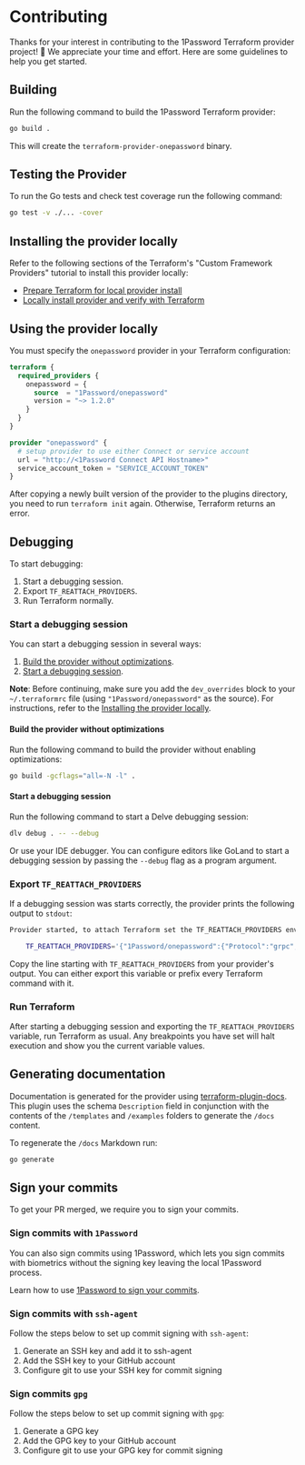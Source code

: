 # Contributing

Thanks for your interest in contributing to the 1Password Terraform provider project! 🙌 We appreciate your time and effort. Here are some guidelines to help you get started.

## Building

Run the following command to build the 1Password Terraform provider:

```sh
go build .
```

This will create the `terraform-provider-onepassword` binary.

## Testing the Provider

To run the Go tests and check test coverage run the following command:

```sh
go test -v ./... -cover
```

## Installing the provider locally

Refer to the following sections of the Terraform's "Custom Framework Providers" tutorial to install this provider locally:

- [Prepare Terraform for local provider install](https://developer.hashicorp.com/terraform/tutorials/providers-plugin-framework/providers-plugin-framework-provider#prepare-terraform-for-local-provider-install)
- [Locally install provider and verify with Terraform](https://developer.hashicorp.com/terraform/tutorials/providers-plugin-framework/providers-plugin-framework-provider#locally-install-provider-and-verify-with-terraform)

## Using the provider locally

You must specify the `onepassword` provider in your Terraform configuration:

```tf
terraform {
  required_providers {
    onepassword = {
      source  = "1Password/onepassword"
      version = "~> 1.2.0"
    }
  }
}

provider "onepassword" {
  # setup provider to use either Connect or service account
  url = "http://<1Password Connect API Hostname>"
  service_account_token = "SERVICE_ACCOUNT_TOKEN"
}
```

After copying a newly built version of the provider to the plugins directory, you need to run `terraform init` again. Otherwise, Terraform returns an error.

## Debugging

To start debugging:

1. Start a debugging session.
2. Export `TF_REATTACH_PROVIDERS`.
3. Run Terraform normally.


### Start a debugging session

You can start a debugging session in several ways:

1. [Build the provider without optimizations](#build-the-provider-without-optimizations).
2. [Start a debugging session](#start-a-debugging-session-1).

**Note**: Before continuing, make sure you add the `dev_overrides` block to your `~/.terraformrc` file (using `"1Password/onepassword"` as the source). For instructions, refer to the [Installing the provider locally](#installing-the-provider-locally).

#### Build the provider without optimizations

Run the following command to build the provider without enabling optimizations:

```sh
go build -gcflags="all=-N -l" .
```

#### Start a debugging session

Run the following command to start a Delve debugging session:

```sh
dlv debug . -- --debug
```

Or use your IDE debugger. You can configure editors like GoLand to start a debugging session by passing the `--debug` flag as a program argument.

### Export `TF_REATTACH_PROVIDERS`

If a debugging session was starts correctly, the provider prints the following output to `stdout`:

```sh
Provider started, to attach Terraform set the TF_REATTACH_PROVIDERS env var:

    TF_REATTACH_PROVIDERS='{"1Password/onepassword":{"Protocol":"grpc","Pid":3382870,"Test":true,"Addr":{"Network":"unix","String":"/tmp/plugin713096927"}}}'
```

Copy the line starting with `TF_REATTACH_PROVIDERS` from your provider's output. You can either export this variable or prefix every Terraform command with it.

### Run Terraform

After starting a debugging session and exporting the `TF_REATTACH_PROVIDERS` variable, run Terraform as usual. Any breakpoints you have set will halt execution and show you the current variable values.

## Generating documentation

Documentation is generated for the provider using [terraform-plugin-docs](https://github.com/hashicorp/terraform-plugin-docs). This plugin uses the schema `Description` field in conjunction with the contents of the `/templates` and `/examples` folders to generate the `/docs` content.

To regenerate the `/docs` Markdown run:

```sh
go generate
```

## Sign your commits

To get your PR merged, we require you to sign your commits.

### Sign commits with `1Password`

You can also sign commits using 1Password, which lets you sign commits with biometrics without the signing key leaving the local 1Password process.

Learn how to use [1Password to sign your commits](https://developer.1password.com/docs/ssh/git-commit-signing/).


### Sign commits with `ssh-agent`

Follow the steps below to set up commit signing with `ssh-agent`:

1. Generate an SSH key and add it to ssh-agent
2. Add the SSH key to your GitHub account
3. Configure git to use your SSH key for commit signing

### Sign commits `gpg`

Follow the steps below to set up commit signing with `gpg`:

1. Generate a GPG key
2. Add the GPG key to your GitHub account
3. Configure git to use your GPG key for commit signing